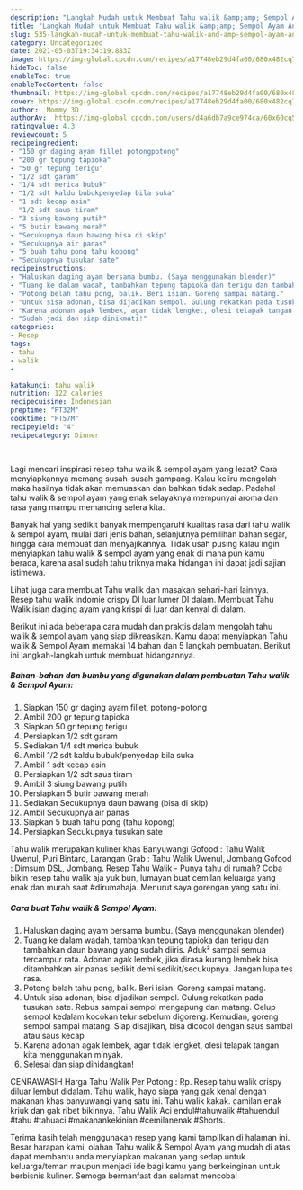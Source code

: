 ```yaml
---
description: "Langkah Mudah untuk Membuat Tahu walik &amp;amp; Sempol Ayam Anti Gagal"
title: "Langkah Mudah untuk Membuat Tahu walik &amp;amp; Sempol Ayam Anti Gagal"
slug: 535-langkah-mudah-untuk-membuat-tahu-walik-and-amp-sempol-ayam-anti-gagal
category: Uncategorized
date: 2021-05-03T19:34:19.883Z
image: https://img-global.cpcdn.com/recipes/a17748eb29d4fa00/680x482cq70/tahu-walik-sempol-ayam-foto-resep-utama.jpg
hideToc: false
enableToc: true
enableTocContent: false
thumbnail: https://img-global.cpcdn.com/recipes/a17748eb29d4fa00/680x482cq70/tahu-walik-sempol-ayam-foto-resep-utama.jpg
cover: https://img-global.cpcdn.com/recipes/a17748eb29d4fa00/680x482cq70/tahu-walik-sempol-ayam-foto-resep-utama.jpg
author:  Mommy 3D
authorAv:  https://img-global.cpcdn.com/users/d4a6db7a9ce974ca/60x60cq50/avatar.jpg
ratingvalue: 4.3
reviewcount: 5
recipeingredient:
- "150 gr daging ayam fillet potongpotong"
- "200 gr tepung tapioka"
- "50 gr tepung terigu"
- "1/2 sdt garam"
- "1/4 sdt merica bubuk"
- "1/2 sdt kaldu bubukpenyedap bila suka"
- "1 sdt kecap asin"
- "1/2 sdt saus tiram"
- "3 siung bawang putih"
- "5 butir bawang merah"
- "Secukupnya daun bawang bisa di skip"
- "Secukupnya air panas"
- "5 buah tahu pong tahu kopong"
- "Secukupnya tusukan sate"
recipeinstructions:
- "Haluskan daging ayam bersama bumbu. (Saya menggunakan blender)"
- "Tuang ke dalam wadah, tambahkan tepung tapioka dan terigu dan tambahkan daun bawang yang sudah diiris. Aduk² sampai semua tercampur rata. Adonan agak lembek, jika dirasa kurang lembek bisa ditambahkan air panas sedikit demi sedikit/secukupnya. Jangan lupa tes rasa."
- "Potong belah tahu pong, balik. Beri isian. Goreng sampai matang."
- "Untuk sisa adonan, bisa dijadikan sempol. Gulung rekatkan pada tusukan sate. Rebus sampai sempol mengapung dan matang. Celup sempol kedalam kocokan telur sebelum digoreng. Kemudian, goreng sempol sampai matang. Siap disajikan, bisa dicocol dengan saus sambal atau saus kecap"
- "Karena adonan agak lembek, agar tidak lengket, olesi telapak tangan kita menggunakan minyak."
- "Sudah jadi dan siap dinikmati!"
categories:
- Resep
tags:
- tahu
- walik
- 

katakunci: tahu walik  
nutrition: 122 calories
recipecuisine: Indonesian
preptime: "PT32M"
cooktime: "PT57M"
recipeyield: "4"
recipecategory: Dinner

---
```



Lagi mencari inspirasi resep tahu walik &amp; sempol ayam yang lezat? Cara menyiapkannya memang susah-susah gampang. Kalau keliru mengolah maka hasilnya tidak akan memuaskan dan bahkan tidak sedap. Padahal tahu walik &amp; sempol ayam yang enak selayaknya mempunyai aroma dan rasa yang mampu memancing selera kita.


Banyak hal yang sedikit banyak mempengaruhi kualitas rasa dari tahu walik &amp; sempol ayam, mulai dari jenis bahan, selanjutnya pemilihan bahan segar, hingga cara membuat dan menyajikannya. Tidak usah pusing kalau ingin menyiapkan tahu walik &amp; sempol ayam yang enak di mana pun kamu berada, karena asal sudah tahu triknya maka hidangan ini dapat jadi sajian istimewa.

Lihat juga cara membuat Tahu walik dan masakan sehari-hari lainnya. Resep tahu walik indomie crispy DI luar lumer DI dalam. Membuat Tahu Walik isian daging ayam yang krispi di luar dan kenyal di dalam.


Berikut ini ada beberapa cara mudah dan praktis dalam mengolah tahu walik &amp; sempol ayam yang siap dikreasikan. Kamu dapat menyiapkan Tahu walik &amp; Sempol Ayam memakai 14 bahan dan 5 langkah pembuatan. Berikut ini langkah-langkah untuk membuat hidangannya.

<!--inarticleads1-->

##### Bahan-bahan dan bumbu yang digunakan dalam pembuatan Tahu walik &amp; Sempol Ayam:

1. Siapkan 150 gr daging ayam fillet, potong-potong
1. Ambil 200 gr tepung tapioka
1. Siapkan 50 gr tepung terigu
1. Persiapkan 1/2 sdt garam
1. Sediakan 1/4 sdt merica bubuk
1. Ambil 1/2 sdt kaldu bubuk/penyedap bila suka
1. Ambil 1 sdt kecap asin
1. Persiapkan 1/2 sdt saus tiram
1. Ambil 3 siung bawang putih
1. Persiapkan 5 butir bawang merah
1. Sediakan Secukupnya daun bawang (bisa di skip)
1. Ambil Secukupnya air panas
1. Siapkan 5 buah tahu pong (tahu kopong)
1. Persiapkan Secukupnya tusukan sate


Tahu walik merupakan kuliner khas Banyuwangi Gofood : Tahu Walik Uwenul, Puri Bintaro, Larangan Grab : Tahu Walik Uwenul, Jombang Gofood : Dimsum DSL, Jombang. Resep Tahu Walik - Punya tahu di rumah? Coba bikin resep tahu walik aja yuk bun, lumayan buat cemilan keluarga yang enak dan murah saat #dirumahaja. Menurut saya gorengan yang satu ini. 

<!--inarticleads2-->

##### Cara buat Tahu walik &amp; Sempol Ayam:

1. Haluskan daging ayam bersama bumbu. (Saya menggunakan blender)
1. Tuang ke dalam wadah, tambahkan tepung tapioka dan terigu dan tambahkan daun bawang yang sudah diiris. Aduk² sampai semua tercampur rata. Adonan agak lembek, jika dirasa kurang lembek bisa ditambahkan air panas sedikit demi sedikit/secukupnya. Jangan lupa tes rasa.
1. Potong belah tahu pong, balik. Beri isian. Goreng sampai matang.
1. Untuk sisa adonan, bisa dijadikan sempol. Gulung rekatkan pada tusukan sate. Rebus sampai sempol mengapung dan matang. Celup sempol kedalam kocokan telur sebelum digoreng. Kemudian, goreng sempol sampai matang. Siap disajikan, bisa dicocol dengan saus sambal atau saus kecap
1. Karena adonan agak lembek, agar tidak lengket, olesi telapak tangan kita menggunakan minyak.
1. Selesai dan siap dihidangkan!

CENRAWASIH Harga Tahu Walik Per Potong : Rp. Resep tahu walik crispy diluar lembut didalam. Tahu walik, hayo siapa yang gak kenal dengan makanan khas banyuwangi yang satu ini. Tahu walik kakak. camilan enak kriuk dan gak ribet bikinnya. Tahu Walik Aci endul#tahuwalik #tahuendul #tahu #tahuaci #makanankekinian #cemilanenak #Shorts. 

Terima kasih telah menggunakan resep yang kami tampilkan di halaman ini. Besar harapan kami, olahan Tahu walik &amp; Sempol Ayam yang mudah di atas dapat membantu anda menyiapkan makanan yang sedap untuk keluarga/teman maupun menjadi ide bagi kamu yang berkeinginan untuk berbisnis kuliner. Semoga bermanfaat dan selamat mencoba!
